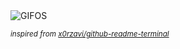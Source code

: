 <div align="justify">
<picture>
    <source media="(prefers-color-scheme: dark)" srcset="https://i.ibb.co/BVHKNQ0s/output-gif.gif">
    <source media="(prefers-color-scheme: light)" srcset="https://i.ibb.co/BVHKNQ0s/output-gif.gif">
    <img alt="GIFOS" src="https://i.ibb.co/BVHKNQ0s/output-gif.gif">
</picture>

<sub><i>inspired from [x0rzavi/github-readme-terminal](https://github.com/x0rzavi/github-readme-terminal)</i></sub>

</div>

<!-- Image deletion URL: https://ibb.co/HDLpdb5g/1dcd4aeec9bb50a1b870e0dfd088041a -->